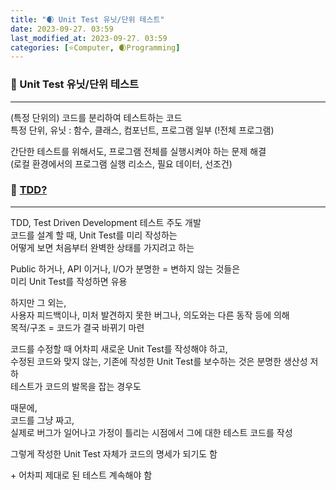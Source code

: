 ```yaml
---
title: "🌒 Unit Test 유닛/단위 테스트"
date: 2023-09-27. 03:59
last_modified_at: 2023-09-27. 03:59
categories: [⭐Computer, 🌒Programming]
---
```


### 💫 Unit Test 유닛/단위 테스트

---
(특정 단위의) 코드를 분리하여 테스트하는 코드  
특정 단위, 유닛 : 함수, 클래스, 컴포넌트, 프로그램 일부 (!전체 프로그램)  

간단한 테스트를 위해서도, 프로그램 전체를 실행시켜야 하는 문제 해결  
(로컬 환경에서의 프로그램 실행 리소스, 필요 데이터, 선조건)  

### 💫 [TDD?](https://youtu.be/gs1qM1TF5zA?si=giNTKIjfdDVqwBZf)

---
TDD, Test Driven Development 테스트 주도 개발  
코드를 설계 할 때, Unit Test를 미리 작성하는  
어떻게 보면 처음부터 완벽한 상태를 가지려고 하는  

Public 하거나, API 이거나, I/O가 분명한 = 변하지 않는 것들은  
미리 Unit Test를 작성하면 유용  

하지만 그 외는,  
사용자 피드백이나, 미처 발견하지 못한 버그나, 의도와는 다른 동작 등에 의해  
목적/구조 = 코드가 결국 바뀌기 마련  

코드를 수정할 때 어차피 새로운 Unit Test를 작성해야 하고,  
수정된 코드와 맞지 않는, 기존에 작성한 Unit Test를 보수하는 것은 분명한 생산성 저하  
테스트가 코드의 발목을 잡는 경우도  

때문에,  
코드를 그냥 짜고,  
실제로 버그가 일어나고 가정이 틀리는 시점에서 그에 대한 테스트 코드를 작성  

그렇게 작성한 Unit Test 자체가 코드의 명세가 되기도 함  

\+ 어차피 제대로 된 테스트 계속해야 함  
